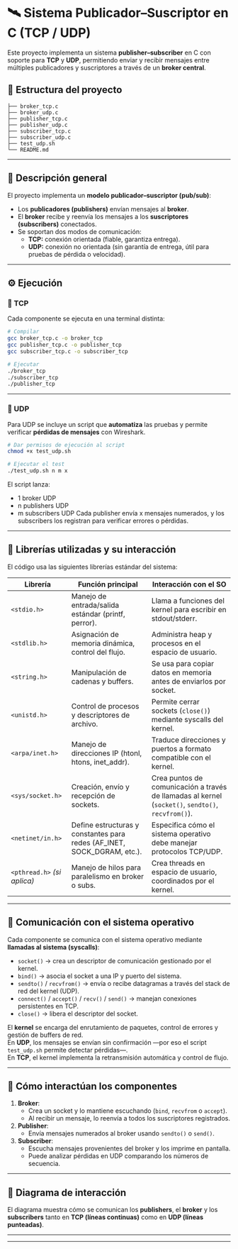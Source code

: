 
# 🛰️ Sistema Publicador–Suscriptor en C (TCP / UDP)

Este proyecto implementa un sistema **publisher–subscriber** en C con soporte para **TCP** y **UDP**, permitiendo enviar y recibir mensajes entre múltiples publicadores y suscriptores a través de un **broker central**.

## 📂 Estructura del proyecto

```
├── broker_tcp.c
├── broker_udp.c
├── publisher_tcp.c
├── publisher_udp.c
├── subscriber_tcp.c
├── subscriber_udp.c
├── test_udp.sh
└── README.md
```

---

## 🚀 Descripción general

El proyecto implementa un **modelo publicador–suscriptor (pub/sub)**:

- Los **publicadores (publishers)** envían mensajes al **broker**.  
- El **broker** recibe y reenvía los mensajes a los **suscriptores (subscribers)** conectados.  
- Se soportan dos modos de comunicación:
  - **TCP:** conexión orientada (fiable, garantiza entrega).
  - **UDP:** conexión no orientada (sin garantía de entrega, útil para pruebas de pérdida o velocidad).

---

## ⚙️ Ejecución

### 🔹 TCP
Cada componente se ejecuta en una terminal distinta:

```bash
# Compilar
gcc broker_tcp.c -o broker_tcp
gcc publisher_tcp.c -o publisher_tcp
gcc subscriber_tcp.c -o subscriber_tcp

# Ejecutar
./broker_tcp
./subscriber_tcp
./publisher_tcp
```

---

### 🔹 UDP

Para UDP se incluye un script que **automatiza** las pruebas y permite verificar **pérdidas de mensajes** con Wireshark.

```bash
# Dar permisos de ejecución al script
chmod +x test_udp.sh

# Ejecutar el test
./test_udp.sh n m x
```

El script lanza:
- 1 broker UDP
- n publishers UDP
- m subscribers UDP
Cada publisher envía x mensajes numerados, y los subscribers los registran para verificar errores o pérdidas.

---

## 🧩 Librerías utilizadas y su interacción

El código usa las siguientes librerías estándar del sistema:

| Librería | Función principal | Interacción con el SO |
|-----------|------------------|------------------------|
| `<stdio.h>` | Manejo de entrada/salida estándar (printf, perror). | Llama a funciones del kernel para escribir en stdout/stderr. |
| `<stdlib.h>` | Asignación de memoria dinámica, control del flujo. | Administra heap y procesos en el espacio de usuario. |
| `<string.h>` | Manipulación de cadenas y buffers. | Se usa para copiar datos en memoria antes de enviarlos por socket. |
| `<unistd.h>` | Control de procesos y descriptores de archivo. | Permite cerrar sockets (`close()`) mediante syscalls del kernel. |
| `<arpa/inet.h>` | Manejo de direcciones IP (htonl, htons, inet_addr). | Traduce direcciones y puertos a formato compatible con el kernel. |
| `<sys/socket.h>` | Creación, envío y recepción de sockets. | Crea puntos de comunicación a través de llamadas al kernel (`socket()`, `sendto()`, `recvfrom()`). |
| `<netinet/in.h>` | Define estructuras y constantes para redes (AF_INET, SOCK_DGRAM, etc.). | Especifica cómo el sistema operativo debe manejar protocolos TCP/UDP. |
| `<pthread.h>` *(si aplica)* | Manejo de hilos para paralelismo en broker o subs. | Crea threads en espacio de usuario, coordinados por el kernel. |

---

## 🧠 Comunicación con el sistema operativo

Cada componente se comunica con el sistema operativo mediante **llamadas al sistema (syscalls)**:

- `socket()` → crea un descriptor de comunicación gestionado por el kernel.
- `bind()` → asocia el socket a una IP y puerto del sistema.
- `sendto()` / `recvfrom()` → envía o recibe datagramas a través del stack de red del kernel (UDP).
- `connect()` / `accept()` / `recv()` / `send()` → manejan conexiones persistentes en TCP.
- `close()` → libera el descriptor del socket.

El **kernel** se encarga del enrutamiento de paquetes, control de errores y gestión de buffers de red.  
En **UDP**, los mensajes se envían sin confirmación —por eso el script `test_udp.sh` permite detectar pérdidas—.  
En **TCP**, el kernel implementa la retransmisión automática y control de flujo.

---

## 📡 Cómo interactúan los componentes

1. **Broker**:
   - Crea un socket y lo mantiene escuchando (`bind`, `recvfrom` o `accept`).
   - Al recibir un mensaje, lo reenvía a todos los suscriptores registrados.
2. **Publisher**:
   - Envía mensajes numerados al broker usando `sendto()` o `send()`.
3. **Subscriber**:
   - Escucha mensajes provenientes del broker y los imprime en pantalla.
   - Puede analizar pérdidas en UDP comparando los números de secuencia.

---

## 🧭 Diagrama de interacción



El diagrama muestra cómo se comunican los **publishers**, el **broker** y los **subscribers** tanto en **TCP (líneas continuas)** como en **UDP (líneas punteadas)**.

---

---
